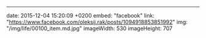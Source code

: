 ---
date: 2015-12-04 15:20:09 +0200
embed: "facebook"
link: "https://www.facebook.com/oleksij.rak/posts/1094918853851992"
img: "/img/life/00100_item.md.jpg"
imageWidth: 530
imageHeight: 707
